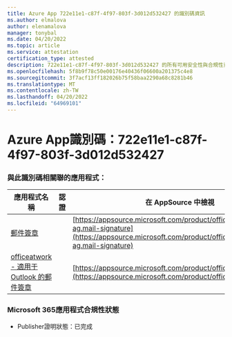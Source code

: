 ```yaml
---
title: Azure App 722e11e1-c87f-4f97-803f-3d012d532427 的識別碼資訊
ms.author: elmalova
author: elenamalova
manager: tonybal
ms.date: 04/20/2022
ms.topic: article
ms.service: attestation
certification_type: attested
description: 722e11e1-c87f-4f97-803f-3d012d532427 的所有可用安全性與合規性資訊。
ms.openlocfilehash: 5f8b9f78c50e00176e40436f06600a201375c4e8
ms.sourcegitcommit: 3f7acf13ff182026b75f58baa2290a68c8281b46
ms.translationtype: MT
ms.contentlocale: zh-TW
ms.lasthandoff: 04/20/2022
ms.locfileid: "64969101"
---
```

# <a name="azure-app-id-722e11e1-c87f-4f97-803f-3d012d532427"></a>Azure App識別碼：722e11e1-c87f-4f97-803f-3d012d532427


### <a name="apps-associated-with-this-id"></a>與此識別碼相關聯的應用程式：
| **應用程式名稱** | **認證** | **在 AppSource 中檢視** |
|--------------|---------------|-----------------------|
| [郵件簽章](../forward/officeatwork-ag.mail-signature.md) |  | [https://appsource.microsoft.com/product/office/officeatwork-ag.mail-signature](https://appsource.microsoft.com/product/office/officeatwork-ag.mail-signature) |
| [officeatwork - 適用于 Outlook 的郵件簽章](../forward/WA200003062.md) |  | [https://appsource.microsoft.com/product/office/WA200003062](https://appsource.microsoft.com/product/office/WA200003062) |

### <a name="microsoft-365-app-compliance-status"></a>Microsoft 365應用程式合規性狀態
- Publisher證明狀態：已完成
